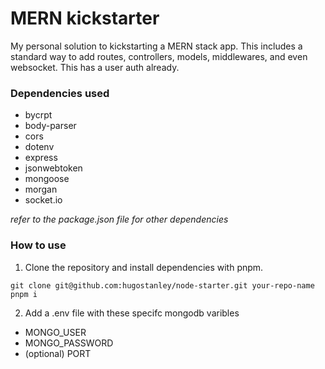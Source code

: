 # MERN kickstarter

My personal solution to kickstarting a MERN stack app. This includes a standard way to add routes,
controllers, models, middlewares, and even websocket. This has a user auth already.

### Dependencies used
- bycrpt
- body-parser
- cors
- dotenv
- express 
- jsonwebtoken
- mongoose
- morgan 
- socket.io

*refer to the package.json file for other dependencies*

### How to use
1. Clone the repository and install dependencies with pnpm.
```
git clone git@github.com:hugostanley/node-starter.git your-repo-name
pnpm i
```

2. Add a .env file with these specifc mongodb varibles
- MONGO_USER
- MONGO_PASSWORD
- (optional) PORT


